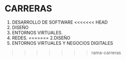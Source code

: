 # CARRERAS

1. DESARROLLO DE SOFTWARE
<<<<<<< HEAD
2. DISEÑO
3. ENTORNOS VIRTUALES.
4. REDES.
=======
2.DISEÑO
3. ENTORNOS VIRTUALES Y NEGOCIOS DIGITALES
>>>>>>> rama-carreras
